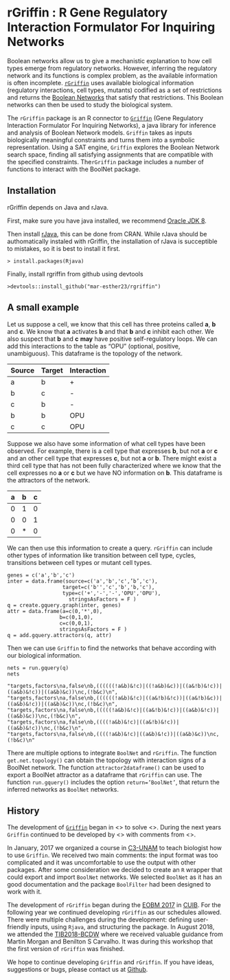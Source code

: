 # rGriffin : R Gene Regulatory Interaction Formulator For Inquiring Networks

Boolean networks allow us to give a mechanistic explanation to how cell types emerge from regulatory networks. However, inferring the regulatory network and its functions is complex problem, as the available information is often incomplete. [`rGriffin`](https://github.com/mar-esther23/rgriffin) uses available biological information (regulatory interactions, cell types, mutants) codified as a set of restrictions and returns the [Boolean Networks](https://en.wikipedia.org/wiki/Boolean_network) that satisfy that restrictions. This Boolean networks can then be used to study the biological system.

The `rGriffin` package is an R connector to [`Griffin`](http://turing.iimas.unam.mx/griffin/) (Gene Regulatory Interaction Formulator For Inquiring Networks), a java library for inference and analysis of Boolean Network models. `Griffin` takes as inputs biologically meaningful constraints and turns them into a symbolic representation. Using a SAT engine, `Griffin` explores the Boolean Network search space, finding all satisfying assignments that are compatible with the specified constraints. The`rGriffin` package includes a number of functions to interact with the BoolNet package.



## Installation

rGriffin depends on Java and rJava.

First, make sure you have java installed, we recommend [Oracle JDK 8](https://docs.oracle.com/javase/8/docs/technotes/guides/install/install_overview.html).


Then install [rJava](https://cran.r-project.org/web/packages/rJava/index.html), this can be done from CRAN. While rJava should be authomatically instaled with rGriffin, the installation of rJava is succeptible to mistakes, so it is best to install it first.
	
```
> install.packages(Rjava)
```

Finally, install rgriffin from github using devtools

```
>devtools::install_github("mar-esther23/rgriffin")
```


## A small example

Let us suppose a cell, we know that this cell has three proteins called __a__, __b__ and __c__. We know that **a** activates **b** and that **b** and **c** inhibit each other.  We also suspect that **b** and **c** __may__ have positive self-regulatory loops. We can add this interactions to the table as “OPU” (optional, positive, unambiguous). This dataframe is the topology of the network.

Source | Target | Interaction
---|---|---
a | b | +
b | c | -
c | b | -
b | b | OPU
c | c | OPU

Suppose we also have some information of what cell types have been observed. For example, there is a cell type that expresses __b__, but not __a__ or __c__ and an other cell type that expresses __c__, but not __a__ or __b__. There might exist a third cell type that has not been fully characterized where we know that the cell expresses no __a__ or __c__ but we have NO information on __b__. This dataframe is the attractors of the network.

a | b | c
---|---|---
0 | 1 | 0
0 | 0 | 1
0 | * | 0

We can then use this information to create a query. `rGriffin` can include other types of information like transition between cell type, cycles, transitions between cell types or mutant cell types.

```
genes = c('a','b','c')
inter = data.frame(source=c('a','b','c',’b’,'c'), 
                  target=c('b'','c','b','b,'c'), 
                  type=c('+','-','-','OPU','OPU'),
                    stringsAsFactors = F )
q = create.gquery.graph(inter, genes)
attr = data.frame(a=c(0,'*',0), 
                 b=c(0,1,0), 
                 c=c(0,0,1),
                 stringsAsFactors = F )
q = add.gquery.attractors(q, attr)
```

Then we can use `Griffin` to find the networks that behave according with our biological information. 

```
nets = run.gquery(q)
nets
```

```
"targets,factors\na,false\nb,((((((!a&b)&!c)|((!a&b)&c))|((a&!b)&!c))|((a&b)&!c))|((a&b)&c))\nc,(!b&c)\n",
"targets,factors\na,false\nb,((((((!a&b)&!c)|((a&!b)&!c))|((a&!b)&c))|((a&b)&!c))|((a&b)&c))\nc,(!b&c)\n",
"targets,factors\na,false\nb,(((((!a&b)&!c)|((a&!b)&!c))|((a&b)&!c))|((a&b)&c))\nc,(!b&c)\n",
"targets,factors\na,false\nb,((((!a&b)&!c)|((a&!b)&!c))|((a&b)&!c))\nc,(!b&c)\n",
"targets,factors\na,false\nb,((((!a&b)&!c)|((a&b)&!c))|((a&b)&c))\nc,(!b&c)\n"
```

There are multiple options to integrate `BoolNet` and `rGriffin`. The function `get.net.topology()` can obtain the topology with interaction signs of a BoolNet network. The function `attractor2dataframe()` can be used to export a BoolNet attractor as a dataframe that `rGriffin` can use. The function `run.gquery()` includes the option `return=’BoolNet’`, that return the inferred networks as `BoolNet` networks.



## History

The development of [`Griffin`](http://turing.iimas.unam.mx/griffin/) began in <> to solve <>. During the next years `Griffin` continued to be developed by <> with comments from <>.

In January, 2017 we organized a course in [C3-UNAM](https://www.c3.unam.mx) to teach biologist how to use `Griffin`. We received two main comments: the input format was too complicated and it was uncomfortable to use the output with other packages. After some consideration we decided to create an `R` wrapper that could export and import `BoolNet` networks. We selected `BoolNet` as it has an good documentation and the package `BoolFilter` had been designed to work with it.

The development of `rGriffin` began during the [EOBM 2017](http://fejer.ucol.mx/biomate/) in [CUIB](https://portal.ucol.mx/cuib/). For the following year we continued developing `rGriffin` as our schedules allowed. There were multiple challenges during the development: defining user-friendly inputs, using `Rjava`, and structuring the package. In August 2018, we attended the [TIB2018-BCDW](http://congresos.nnb.unam.mx/TIB2018/r-bioconductor-developers-workshop-2018/) where we received valuable guidance from Martin Morgan and Benilton S Carvalho. It was during this workshop that the first version of `rGriffin` was finished.

We hope to continue developing `Griffin` and `rGriffin`. If you have ideas, suggestions or bugs, please contact us at [Github](https://github.com/mar-esther23/rgriffin).
